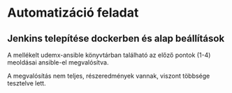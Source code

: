 # Automatizáció feladat 


## Jenkins telepítése dockerben és alap beállítások


A mellékelt udemx-ansible könyvtárban található az előző pontok (1-4) meoldásai ansible-el megvalósítva.

A megvalósítás nem teljes, részeredmények vannak, viszont többsége tesztelve lett.
